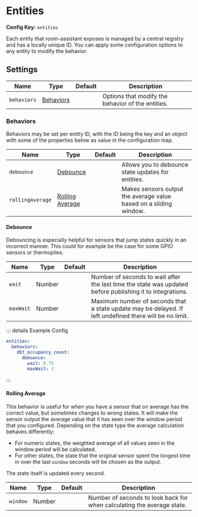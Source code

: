 # Entities

**Config Key:** `entities`

Each entity that room-assistant exposes is managed by a central registry and has a locally unique ID. You can apply some configuration options to any entity to modify the behavior.

## Settings

| Name        | Type                    | Default | Description                                       |
| ----------- | ----------------------- | ------- | ------------------------------------------------- |
| `behaviors` | [Behaviors](#behaviors) |         | Options that modify the behavior of the entities. |

### Behaviors

Behaviors may be set per entity ID, with the ID being the key and an object with some of the properties below as value in the configuration map.

| Name             | Type                                | Default | Description                                                  |
| ---------------- | ----------------------------------- | ------- | ------------------------------------------------------------ |
| `debounce`       | [Debounce](#debounce)               |         | Allows you to debounce state updates for entities.           |
| `rollingAverage` | [Rolling Average](#rolling-average) |         | Makes sensors output the average value based on a sliding window. |

#### Debounce

Debouncing is especially helpful for sensors that jump states quickly in an incorrect manner. This could for example be the case for some GPIO sensors or thermopiles.

| Name      | Type   | Default | Description                                                  |
| --------- | ------ | ------- | ------------------------------------------------------------ |
| `wait`    | Number |         | Number of seconds to wait after the last time the state was updated before publishing it to integrations. |
| `maxWait` | Number |         | Maximum number of seconds that a state update may be delayed. If left undefined there will be no limit. |

::: details Example Config

```yaml
entities:
  behaviors:
    d6t_occupancy_count:
      debounce:
        wait: 0.75
        maxWait: 2
```

:::

#### Rolling Average

This behavior is useful for when you have a sensor that on average has the correct value, but sometimes changes to wrong states. It will make the sensor output the average value that it has seen over the window period that you configured. Depending on the state type the average calculation behaves differently:

- For numeric states, the weighted average of all values seen in the window period will be calculated.
- For other states, the state that the original sensor spent the longest time in over the last `window` seconds will be chosen as the output.

The state itself is updated every second.

| Name     | Type   | Default | Description                                                  |
| -------- | ------ | ------- | ------------------------------------------------------------ |
| `window` | Number |         | Number of seconds to look back for when calculating the average state. |